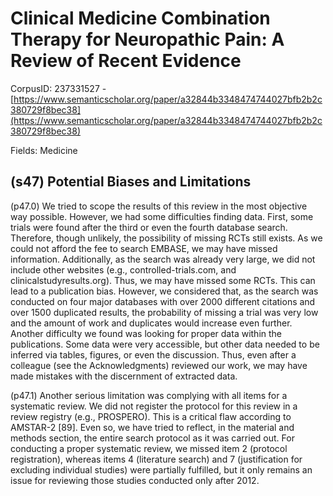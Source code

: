 # Clinical Medicine Combination Therapy for Neuropathic Pain: A Review of Recent Evidence

CorpusID: 237331527 - [https://www.semanticscholar.org/paper/a32844b3348474744027bfb2b2c380729f8bec38](https://www.semanticscholar.org/paper/a32844b3348474744027bfb2b2c380729f8bec38)

Fields: Medicine

## (s47) Potential Biases and Limitations
(p47.0) We tried to scope the results of this review in the most objective way possible. However, we had some difficulties finding data. First, some trials were found after the third or even the fourth database search. Therefore, though unlikely, the possibility of missing RCTs still exists. As we could not afford the fee to search EMBASE, we may have missed information. Additionally, as the search was already very large, we did not include other websites (e.g., controlled-trials.com, and clinicalstudyresults.org). Thus, we may have missed some RCTs. This can lead to a publication bias. However, we considered that, as the search was conducted on four major databases with over 2000 different citations and over 1500 duplicated results, the probability of missing a trial was very low and the amount of work and duplicates would increase even further. Another difficulty we found was looking for proper data within the publications. Some data were very accessible, but other data needed to be inferred via tables, figures, or even the discussion. Thus, even after a colleague (see the Acknowledgments) reviewed our work, we may have made mistakes with the discernment of extracted data.

(p47.1) Another serious limitation was complying with all items for a systematic review. We did not register the protocol for this review in a review registry (e.g., PROSPERO). This is a critical flaw according to AMSTAR-2 [89]. Even so, we have tried to reflect, in the material and methods section, the entire search protocol as it was carried out. For conducting a proper systematic review, we missed item 2 (protocol registration), whereas items 4 (literature search) and 7 (justification for excluding individual studies) were partially fulfilled, but it only remains an issue for reviewing those studies conducted only after 2012.
